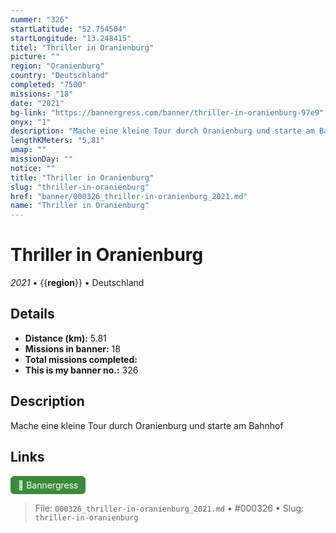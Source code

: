 ```yaml
---
nummer: "326"
startLatitude: "52.754504"
startLongitude: "13.248415"
titel: "Thriller in Oranienburg"
picture: ""
region: "Oranienburg"
country: "Deutschland"
completed: "7500"
missions: "18"
date: "2021"
bg-link: "https://bannergress.com/banner/thriller-in-oranienburg-97e9"
onyx: "1"
description: "Mache eine kleine Tour durch Oranienburg und starte am Bahnhof"
lengthKMeters: "5,81"
umap: ""
missionDay: ""
notice: ""
title: "Thriller in Oranienburg"
slug: "thriller-in-oranienburg"
href: "banner/000326_thriller-in-oranienburg_2021.md"
name: "Thriller in Oranienburg"
---
```

# Thriller in Oranienburg

*2021* • {{__region__}} • Deutschland





## Details
- **Distance (km):** 5.81
- **Missions in banner:** 18
- **Total missions completed:** 
- **This is my banner no.:** 326



## Description
Mache eine kleine Tour durch Oranienburg und starte am Bahnhof



## Links
<a href="https://bannergress.com/banner/thriller-in-oranienburg-97e9" target="_blank" style="display:inline-block;margin-right:8px;padding:6px 12px;background:#3c8b3c;color:#fff;text-decoration:none;border-radius:6px;">🔗 Bannergress</a>



> File: `000326_thriller-in-oranienburg_2021.md` • #000326 • Slug: `thriller-in-oranienburg`

